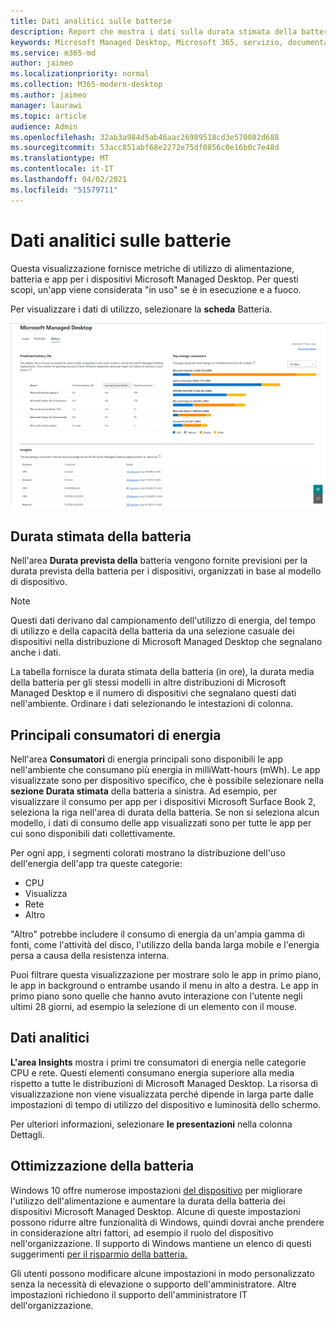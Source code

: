 ```yaml
---
title: Dati analitici sulle batterie
description: Report che mostra i dati sulla durata stimata della batteria e sui principali consumatori di energia
keywords: Microsoft Managed Desktop, Microsoft 365, servizio, documentazione
ms.service: m365-md
author: jaimeo
ms.localizationpriority: normal
ms.collection: M365-modern-desktop
ms.author: jaimeo
manager: laurawi
ms.topic: article
audience: Admin
ms.openlocfilehash: 32ab3a984d5ab46aac26989518cd3e570082d688
ms.sourcegitcommit: 53acc851abf68e2272e75df0856c0e16b0c7e48d
ms.translationtype: MT
ms.contentlocale: it-IT
ms.lasthandoff: 04/02/2021
ms.locfileid: "51579711"
---
```

# <a name="battery-insights"></a>Dati analitici sulle batterie
Questa visualizzazione fornisce metriche di utilizzo di alimentazione, batteria e app per i dispositivi Microsoft Managed Desktop. Per questi scopi, un'app viene considerata "in uso" se è in esecuzione e a fuoco.

Per visualizzare i dati di utilizzo, selezionare la **scheda** Batteria.

![Riquadro batteria: durata stimata della batteria per modello di dispositivo in alto a sinistra, consumo di energia superiore (per app) in alto a destra, tabella insights nella parte inferiore. Collegamento documentazione in alto a destra](../../media/insights_battery.png)

## <a name="predicted-battery-life"></a>Durata stimata della batteria

Nell'area **Durata prevista della** batteria vengono fornite previsioni per la durata prevista della batteria per i dispositivi, organizzati in base al modello di dispositivo.

> [!NOTE]
> Questi dati derivano dal campionamento dell'utilizzo di <em></em> energia, del tempo di utilizzo e della capacità della batteria da una selezione casuale dei dispositivi nella distribuzione di Microsoft Managed Desktop che segnalano anche i dati.

La tabella fornisce la durata stimata della batteria (in ore), la durata media della batteria per gli stessi modelli in altre distribuzioni di Microsoft Managed Desktop e il numero di dispositivi che segnalano questi dati nell'ambiente. Ordinare i dati selezionando le intestazioni di colonna.



## <a name="top-energy-consumers"></a>Principali consumatori di energia

Nell'area **Consumatori** di energia principali sono disponibili le app nell'ambiente che consumano più energia in milliWatt-hours (mWh). Le app visualizzate sono per dispositivo specifico, che è possibile selezionare nella **sezione Durata stimata** della batteria a sinistra. Ad esempio, per visualizzare il consumo per app per i dispositivi Microsoft Surface Book 2, seleziona la riga nell'area di durata della batteria. Se non si seleziona alcun modello, i dati di consumo delle app visualizzati sono per tutte le app per cui sono disponibili dati collettivamente.

 Per ogni app, i segmenti colorati mostrano la distribuzione dell'uso dell'energia dell'app tra queste categorie:

- CPU
- Visualizza
- Rete
- Altro

"Altro" potrebbe includere il consumo di energia da un'ampia gamma di fonti, come l'attività del disco, l'utilizzo della banda larga mobile e l'energia persa a causa della resistenza interna. 

Puoi filtrare questa visualizzazione per mostrare solo le app in primo piano, le app in background o entrambe usando il menu in alto a destra. Le app in primo piano sono quelle che hanno avuto interazione con l'utente negli ultimi 28 giorni, ad esempio la selezione di un elemento con il mouse.

## <a name="insights"></a>Dati analitici

**L'area Insights** mostra i primi tre consumatori di energia nelle categorie CPU e rete. Questi elementi consumano energia superiore alla media rispetto a tutte le distribuzioni di Microsoft Managed Desktop. La risorsa di visualizzazione non viene visualizzata perché dipende in larga parte dalle impostazioni di tempo di utilizzo del dispositivo e luminosità dello schermo. 

Per ulteriori informazioni, selezionare **le presentazioni** nella colonna Dettagli.

## <a name="battery-optimization"></a>Ottimizzazione della batteria

Windows 10 offre numerose impostazioni [del dispositivo](https://support.microsoft.com/help/20443/windows-10-battery-saving-tips) per migliorare l'utilizzo dell'alimentazione e aumentare la durata della batteria dei dispositivi Microsoft Managed Desktop. Alcune di queste impostazioni possono ridurre altre funzionalità di Windows, quindi dovrai anche prendere in considerazione altri fattori, ad esempio il ruolo del dispositivo nell'organizzazione. Il supporto di Windows mantiene un elenco di questi suggerimenti [per il risparmio della batteria.](https://support.microsoft.com/help/20443/windows-10-battery-saving-tips)

Gli utenti possono modificare alcune impostazioni in modo personalizzato senza la necessità di elevazione o supporto dell'amministratore. Altre impostazioni richiedono il supporto dell'amministratore IT dell'organizzazione.
